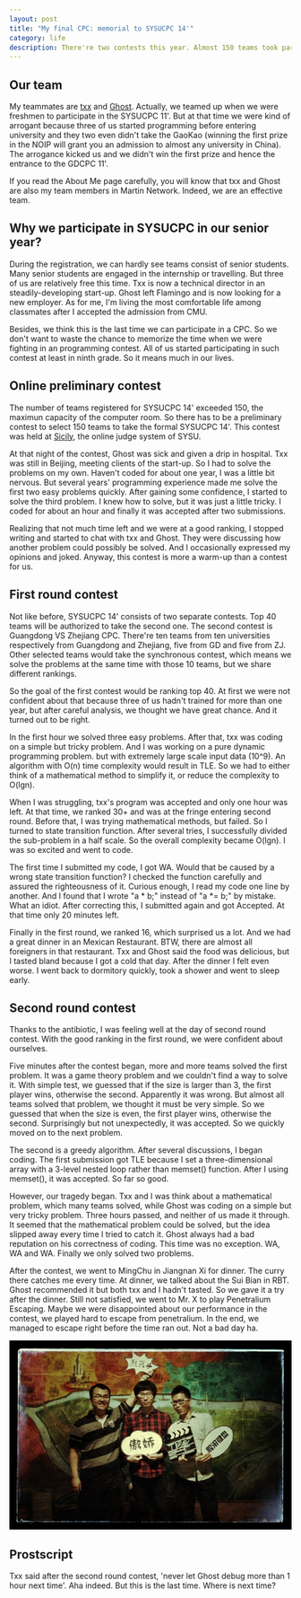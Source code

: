 ```yaml
---
layout: post
title: "My final CPC: memorial to SYSUCPC 14'"
category: life
description: There're two contests this year. Almost 150 teams took part in the first one and the top 40 teams have the right to take the second one. Though we had a good score in the first one (ranking 16), we still failed to keep it in the second contest.
---
```


## Our team

My teammates are [txx][1] and [Ghost][2]. Actually, we teamed up when we were freshmen to participate in the SYSUCPC 11'. But at that time we were kind of arrogant because three of us started programming before entering university and they two even didn't take the GaoKao (winning the first prize in the NOIP will grant you an admission to almost any university in China). The arrogance kicked us and we didn't win the first prize and hence the entrance to the GDCPC 11'. 

If you read the About Me page carefully, you will know that txx and Ghost are also my team members in Martin Network. Indeed, we are an effective team.

## Why we participate in SYSUCPC in our senior year?

During the registration, we can hardly see teams consist of senior students. Many senior students are engaged in the internship or travelling. But three of us are relatively free this time. Txx is now a technical director in an steadily-developing start-up. Ghost left Flamingo and is now looking for a new employer. As for me, I'm living the most comfortable life among classmates after I accepted the admission from CMU. 

Besides, we think this is the last time we can participate in a CPC. So we don't want to waste the chance to memorize the time when we were fighting in an programming contest. All of us started participating in such contest at least in ninth grade. So it means much in our lives. 

## Online preliminary contest

The number of teams registered for SYSUCPC 14' exceeded 150, the maximun capacity of the computer room. So there has to be a preliminary contest to select 150 teams to take the formal SYSUCPC 14'. This contest was held at [Sicily][3], the online judge system of SYSU. 

At that night of the contest, Ghost was sick and given a drip in hospital. Txx was still in Beijing, meeting clients of the start-up. So I had to solve the problems on my own. Haven't coded for about one year, I was a little bit nervous. But several years' programming experience made me solve the first two easy problems quickly. After gaining some confidence, I started to solve the third problem. I knew how to solve, but it was just a little tricky. I coded for about an hour and finally it was accepted after two submissions.

Realizing that not much time left and we were at a good ranking, I stopped writing and started to chat with txx and Ghost. They were discussing how another problem could possibly be solved. And I occasionally expressed my opinions and joked. Anyway, this contest is more a warm-up than a contest for us.

## First round contest

Not like before, SYSUCPC 14' consists of two separate contests. Top 40 teams will be authorized to take the second one. The second contest is Guangdong VS Zhejiang CPC. There're ten teams from ten universities respectively from Guangdong and Zhejiang, five from GD and five from ZJ. Other selected teams would take the synchronous contest, which means we solve the problems at the same time with those 10 teams, but we share different rankings. 

So the goal of the first contest would be ranking top 40. At first we were not confident about that because three of us hadn't trained for more than one year, but after careful analysis, we thought we have great chance. And it turned out to be right.

In the first hour we solved three easy problems. After that, txx was coding on a simple but tricky problem. And I was working on a pure dynamic programming problem. but with extremely large scale input data (10^9). An algorithm with O(n) time complexity would result in TLE. So we had to either think of a mathematical method to simplify it, or reduce the complexity to O(lgn). 

When I was struggling, txx's program was accepted and only one hour was left. At that time, we ranked 30+ and was at the fringe entering second round. Before that, I was trying mathematical methods, but failed. So I turned to state transition function. After several tries, I successfully divided the sub-problem in a half scale. So the overall complexity became O(lgn). I was so excited and went to code.

The first time I submitted my code, I got WA. Would that be caused by a wrong state transition function? I checked the function carefully and assured the righteousness of it. Curious enough, I read my code one line by another. And I found that I wrote "a * b;" instead of "a *= b;" by mistake. What an idiot. After correcting this, I submitted again and got Accepted. At that time only 20 minutes left.

Finally in the first round, we ranked 16, which surprised us a lot. And we had a great dinner in an Mexican Restaurant. BTW, there are almost all foreigners in that restaurant. Txx and Ghost said the food was delicious, but I tasted bland because I got a cold that day. After the dinner I felt even worse. I went back to dormitory quickly, took a shower and went to sleep early.

## Second round contest

Thanks to the antibiotic, I was feeling well at the day of second round contest. With the good ranking in the first round, we were confident about ourselves. 

Five minutes after the contest began, more and more teams solved the first problem. It was a game theory problem and we couldn't find a way to solve it. With simple test, we guessed that if the size is larger than 3, the first player wins, otherwise the second. Apparently it was wrong. But almost all teams solved that problem, we thought it must be very simple. So we guessed that when the size is even, the first player wins, otherwise the second. Surprisingly but not unexpectedly, it was accepted. So we quickly moved on to the next problem.

The second is a greedy algorithm. After several discussions, I began coding. The first submission got TLE because I set a three-dimensional array with a 3-level nested loop rather than memset() function. After I using memset(), it was accepted. So far so good.

However, our tragedy began. Txx and I was think about a mathematical problem, which many teams solved, while Ghost was coding on a simple but very tricky problem. Three hours passed, and neither of us made it through. It seemed that the mathematical problem could be solved, but the idea slipped away every time I tried to catch it. Ghost always had a bad reputation on his correctness of coding. This time was no exception. WA, WA and WA. Finally we only solved two problems. 

After the contest, we went to MingChu in Jiangnan Xi for dinner. The curry there catches me every time. At dinner, we talked about the Sui Bian in RBT. Ghost recommended it but both txx and I hadn't tasted. So we gave it a try after the dinner. Still not satisfied, we went to Mr. X to play Penetralium Escaping. Maybe we were disappointed about our performance in the contest, we played hard to escape from penetralium. In the end, we managed to escape right before the time ran out. Not a bad day ha.

<img src="/images/memorial_to_sysucpc14/p1.jpg">


## Prostscript

Txx said after the second round contest, 'never let Ghost debug more than 1 hour next time'. Aha indeed. But this is the last time. Where is next time?

[1]: http://blog.t-xx.me/
[2]: http://www.ghost233.me/
[3]: http://soj.me/